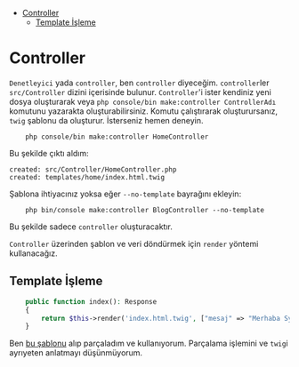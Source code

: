 - [Controller](#controller)
  - [Template İşleme](#template-i̇şleme)
# Controller
`Denetleyici` yada `controller`, ben `controller` diyeceğim.
`controller`ler `src/Controller` dizini içerisinde bulunur. `Controller`'i ister kendiniz yeni dosya oluşturarak veya `php console/bin make:controller ControllerAdı` komutunu yazarakta oluşturabilirsiniz. Komutu çalıştırarak oluşturursanız, `twig` şablonu da oluşturur. İsterseniz hemen deneyin. 

```shell 
    php console/bin make:controller HomeController
```
Bu şekilde çıktı aldım: 
```shell
created: src/Controller/HomeController.php
created: templates/home/index.html.twig
```

Şablona ihtiyacınız yoksa eğer `--no-template` bayrağını ekleyin:
```shell
    php bin/console make:controller BlogController --no-template
```
Bu şekilde sadece `controller` oluşturacaktır.

`Controller` üzerinden şablon ve veri döndürmek için `render` yöntemi kullanacağız.
## Template İşleme
```php
    public function index(): Response
    {
        return $this->render('index.html.twig', ["mesaj" => "Merhaba Symfony!"]);
    }
```

Ben [bu şablonu](https://github.com/welisonmenezes/wm-simple-blog-template) alıp parçaladım ve kullanıyorum. Parçalama işlemini ve `twig`i ayrıyeten anlatmayı düşünmüyorum.